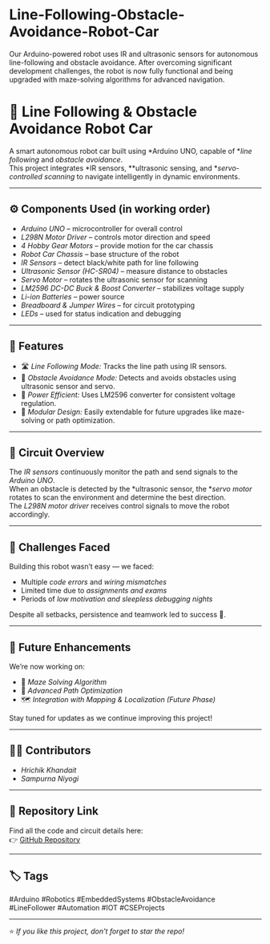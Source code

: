 # Line-Following-Obstacle-Avoidance-Robot-Car
Our Arduino-powered robot uses IR and ultrasonic sensors for autonomous line-following and obstacle avoidance. After overcoming significant development challenges, the robot is now fully functional and being upgraded with maze-solving algorithms for advanced navigation.
# 🤖 Line Following & Obstacle Avoidance Robot Car

A smart autonomous robot car built using *Arduino UNO, capable of **line following* and *obstacle avoidance*.  
This project integrates *IR sensors, **ultrasonic sensing, and **servo-controlled scanning* to navigate intelligently in dynamic environments.  

---

## ⚙ Components Used (in working order)

- *Arduino UNO* – microcontroller for overall control  
- *L298N Motor Driver* – controls motor direction and speed  
- *4 Hobby Gear Motors* – provide motion for the car chassis  
- *Robot Car Chassis* – base structure of the robot  
- *IR Sensors* – detect black/white path for line following  
- *Ultrasonic Sensor (HC-SR04)* – measure distance to obstacles  
- *Servo Motor* – rotates the ultrasonic sensor for scanning  
- *LM2596 DC-DC Buck & Boost Converter* – stabilizes voltage supply  
- *Li-ion Batteries* – power source  
- *Breadboard & Jumper Wires* – for circuit prototyping  
- *LEDs* – used for status indication and debugging  

---

## 🧠 Features

- 🛣 *Line Following Mode:* Tracks the line path using IR sensors.  
- 🚧 *Obstacle Avoidance Mode:* Detects and avoids obstacles using ultrasonic sensor and servo.  
- 🔋 *Power Efficient:* Uses LM2596 converter for consistent voltage regulation.  
- 🧩 *Modular Design:* Easily extendable for future upgrades like maze-solving or path optimization.

---

## 🧰 Circuit Overview

The *IR sensors* continuously monitor the path and send signals to the *Arduino UNO*.  
When an obstacle is detected by the *ultrasonic sensor, the **servo motor* rotates to scan the environment and determine the best direction.  
The *L298N motor driver* receives control signals to move the robot accordingly.

---

## 🚧 Challenges Faced

Building this robot wasn’t easy — we faced:
- Multiple *code errors* and *wiring mismatches*
- Limited time due to *assignments and exams*
- Periods of *low motivation and sleepless debugging nights*

Despite all setbacks, persistence and teamwork led to success 🎉.

---

## 🚀 Future Enhancements

We’re now working on:
- 🧭 *Maze Solving Algorithm*
- 🧠 *Advanced Path Optimization*
- 🗺 *Integration with Mapping & Localization (Future Phase)*

Stay tuned for updates as we continue improving this project!

---

## 🧑‍💻 Contributors

- *Hrichik Khandait*  
- *Sampurna Niyogi*  

---

## 🔗 Repository Link

Find all the code and circuit details here:  
👉 [GitHub Repository](https://github.com/Hrichikcoder/Line-Following-Obstacle-Avoidance-Robot-Car)

---

## 🏷 Tags

#Arduino #Robotics #EmbeddedSystems #ObstacleAvoidance #LineFollower #Automation #IOT #CSEProjects

---

⭐ *If you like this project, don’t forget to star the repo!*

